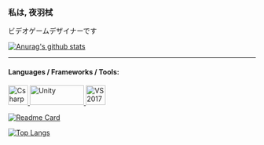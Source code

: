 ### 私は, 夜羽栻
ビデオゲームデザイナーです

[![Anurag's github stats](https://github-readme-stats.vercel.app/api?username=Exterior404&show_icons=true&theme=buefy&locale=jp&hide=issues,contribs)](https://www.plurk.com/Exterior404)

<hr>

#### Languages / Frameworks / Tools:
<a href="https://docs.microsoft.com/zh-tw/dotnet/csharp/" target="_blank"> 
<img src="https://upload.wikimedia.org/wikipedia/commons/4/4f/Csharp_Logo.png" alt="Csharp" width="40" height="40"/> 
</a>
<a href="https://unity.com" target="_blank"> 
<img src="https://upload.wikimedia.org/wikipedia/commons/1/19/Unity_Technologies_logo.svg" alt="Unity" width="110" height="40"/> 
</a>
<a href="https://visualstudio.microsoft.com/zh-hant/" target="_blank"> 
<img src="https://upload.wikimedia.org/wikipedia/commons/c/cd/Visual_Studio_2017_Logo.svg" alt="VS2017" width="40" height="40"/> 
</a>

[![Readme Card](https://github-readme-stats.vercel.app/api/pin/?username=Exterior404&theme=buefy&locale=jp&repo=Kokoro)](https://github.com/Exterior404/Kokoro)

[![Top Langs](https://github-readme-stats.vercel.app/api/top-langs/?username=Exterior404&layout=compact&locale=jp&theme=buefy)](https://github.com/anuraghazra/github-readme-stats)
